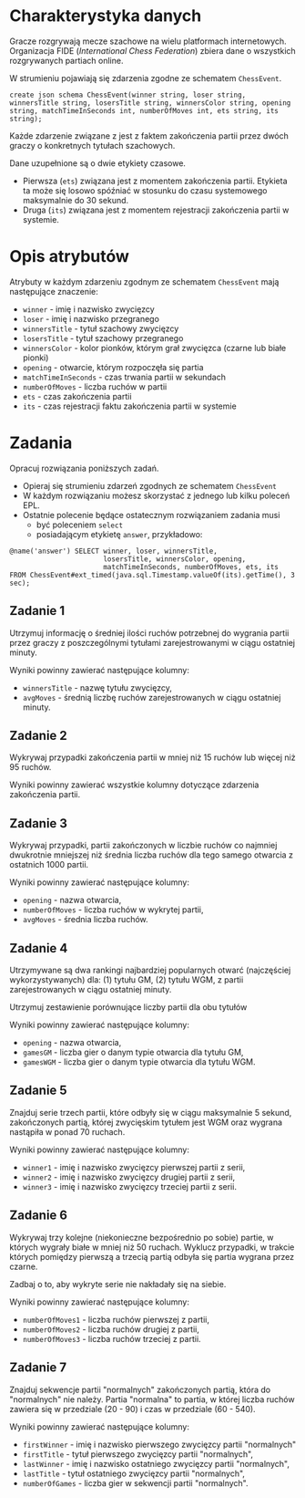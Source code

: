 # Charakterystyka danych
Gracze rozgrywają mecze szachowe na wielu platformach internetowych. 
Organizacja FIDE (*International Chess Federation*) zbiera dane o wszystkich rozgrywanych partiach online. 

W strumieniu pojawiają się zdarzenia zgodne ze schematem `ChessEvent`.

```
create json schema ChessEvent(winner string, loser string, winnersTitle string, losersTitle string, winnersColor string, opening string, matchTimeInSeconds int, numberOfMoves int, ets string, its string);
```

Każde zdarzenie związane z jest z faktem zakończenia partii przez dwóch graczy o konkretnych tytułach szachowych.

Dane uzupełnione są o dwie etykiety czasowe. 
* Pierwsza (`ets`) związana jest z momentem zakończenia partii. 
  Etykieta ta może się losowo spóźniać w stosunku do czasu systemowego maksymalnie do 30 sekund.
* Druga (`its`) związana jest z momentem rejestracji zakończenia partii w systemie.

# Opis atrybutów

Atrybuty w każdym zdarzeniu zgodnym ze schematem `ChessEvent` mają następujące znaczenie:

* `winner` - imię i nazwisko zwycięzcy
* `loser` - imię i nazwisko przegranego
* `winnersTitle` - tytuł szachowy zwycięzcy
* `losersTitle` - tytuł szachowy przegranego
* `winnersColor` - kolor pionków, którym grał zwycięzca (czarne lub białe pionki)
* `opening` - otwarcie, którym rozpoczęła się partia
* `matchTimeInSeconds` - czas trwania partii w sekundach
* `numberOfMoves` - liczba ruchów w partii
* `ets` - czas zakończenia partii
* `its` - czas rejestracji faktu zakończenia partii w systemie

# Zadania
Opracuj rozwiązania poniższych zadań. 
* Opieraj się strumieniu zdarzeń zgodnych ze schematem `ChessEvent`
* W każdym rozwiązaniu możesz skorzystać z jednego lub kilku poleceń EPL.
* Ostatnie polecenie będące ostatecznym rozwiązaniem zadania musi 
  * być poleceniem `select` 
  * posiadającym etykietę `answer`, przykładowo:
  
```aidl
@name('answer') SELECT winner, loser, winnersTitle,
                       losersTitle, winnersColor, opening, 
                       matchTimeInSeconds, numberOfMoves, ets, its
FROM ChessEvent#ext_timed(java.sql.Timestamp.valueOf(its).getTime(), 3 sec);
```

## Zadanie 1
Utrzymuj informację o średniej ilości ruchów potrzebnej do wygrania partii przez graczy z poszczególnymi tytułami zarejestrowanymi w ciągu ostatniej minuty.

Wyniki powinny zawierać następujące kolumny:
- `winnersTitle` - nazwę tytułu zwycięzcy,
- `avgMoves` - średnią liczbę ruchów zarejestrowanych w ciągu ostatniej minuty.

## Zadanie 2
Wykrywaj przypadki zakończenia partii w mniej niż 15 ruchów lub więcej niż 95 ruchów.

Wyniki powinny zawierać wszystkie kolumny dotyczące zdarzenia zakończenia partii.

## Zadanie 3
Wykrywaj przypadki, partii zakończonych w liczbie ruchów co najmniej dwukrotnie mniejszej niż średnia liczba ruchów dla tego samego otwarcia z ostatnich 1000 partii.

Wyniki powinny zawierać następujące kolumny:
- `opening` - nazwa otwarcia,
- `numberOfMoves` - liczba ruchów w wykrytej partii,
- `avgMoves` - średnia liczba ruchów.

## Zadanie 4
Utrzymywane są dwa rankingi najbardziej popularnych otwarć (najczęściej wykorzystywanych) dla: (1) tytułu GM, (2) tytułu WGM, z partii zarejestrowanych w ciągu ostatniej minuty.

Utrzymuj zestawienie porównujące liczby partii dla obu tytułów 

Wyniki powinny zawierać następujące kolumny:
- `opening` - nazwa otwarcia,
- `gamesGM` - liczba gier o danym typie otwarcia dla tytułu GM,
- `gamesWGM` - liczba gier o danym typie otwarcia dla tytułu WGM.

## Zadanie 5
Znajduj serie trzech partii, które odbyły się w ciągu maksymalnie 5 sekund, zakończonych partią, której zwycięskim tytułem jest WGM oraz wygrana nastąpiła w ponad 70 ruchach. 

Wyniki powinny zawierać następujące kolumny:
- `winner1` - imię i nazwisko zwycięzcy pierwszej partii z serii,
- `winner2` - imię i nazwisko zwycięzcy drugiej partii z serii,
- `winner3` - imię i nazwisko zwycięzcy trzeciej partii z serii.

## Zadanie 6
Wykrywaj trzy kolejne (niekonieczne bezpośrednio po sobie) partie, w których wygrały białe w mniej niż 50 ruchach. Wyklucz przypadki, w trakcie których pomiędzy pierwszą a trzecią partią odbyła się partia wygrana przez czarne. 

Zadbaj o to, aby wykryte serie nie nakładały się na siebie.

Wyniki powinny zawierać następujące kolumny:

- `numberOfMoves1` - liczba ruchów pierwszej z partii,
- `numberOfMoves2` - liczba ruchów drugiej z partii,
- `numberOfMoves3` - liczba ruchów trzeciej z partii.

## Zadanie 7
Znajduj sekwencje partii "normalnych" zakończonych partią, która do "normalnych" nie należy. Partia "normalna" to partia, w której liczba ruchów zawiera się w przedziale (20 - 90) i czas w przedziale (60 - 540).

Wyniki powinny zawierać następujące kolumny:

- `firstWinner` - imię i nazwisko pierwszego zwycięzcy partii "normalnych"
- `firstTitle` - tytuł pierwszego zwycięzcy partii "normalnych",
- `lastWinner` - imię i nazwisko ostatniego zwycięzcy partii "normalnych",
- `lastTitle` - tytuł ostatniego zwycięzcy partii "normalnych",
- `numberOfGames` - liczba gier w sekwencji partii "normalnych".
